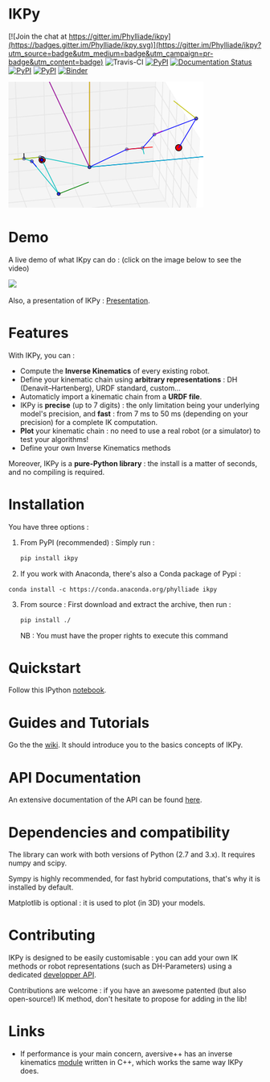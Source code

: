 # IKPy #

[![Join the chat at https://gitter.im/Phylliade/ikpy](https://badges.gitter.im/Phylliade/ikpy.svg)](https://gitter.im/Phylliade/ikpy?utm_source=badge&utm_medium=badge&utm_campaign=pr-badge&utm_content=badge)
![Travis-CI](https://travis-ci.org/Phylliade/ikpy.svg?branch=master)
[![PyPI](https://img.shields.io/pypi/v/ikpy.svg)](https://pypi.python.org/pypi/ikpy/)
[![Documentation Status](https://readthedocs.org/projects/ikpy/badge/?version=latest)](http://ikpy.readthedocs.org/en/latest/?badge=latest)
[![PyPI](https://img.shields.io/pypi/pyversions/ikpy/.svg)](https://pypi.python.org/pypi/ikpy/)
[![PyPI](https://img.shields.io/pypi/dm/ikpy.svg)](https://pypi.python.org/pypi/ikpy/)
[![Binder](http://mybinder.org/badge.svg)](http://mybinder.org/repo/Phylliade/ikpy)

![demo](two_arms.png)

# Demo
A live demo of what IKpy can do : (click on the image below to see the video)

[![](http://img.youtube.com/vi/H0ysr5qSbis/0.jpg)](https://www.youtube.com/watch?v=H0ysr5qSbis)

Also, a presentation of IKPy : [Presentation](https://github.com/Phylliade/ikpy/blob/master/tutorials/ikpy/IKPy%20speech.pdf).

# Features
With IKPy, you can :

* Compute the **Inverse Kinematics** of every existing robot.
* Define your kinematic chain using **arbitrary representations** : DH (Denavit–Hartenberg), URDF standard, custom...
* Automaticly import a kinematic chain from a **URDF file**.
* IKPy is **precise** (up to 7 digits) : the only limitation being your underlying model's precision, and **fast** : from 7 ms to 50 ms (depending on your precision) for a complete IK computation.
* **Plot** your kinematic chain : no need to use a real robot (or a simulator) to test your algorithms!
* Define your own Inverse Kinematics methods

Moreover, IKPy is a **pure-Python library** : the install is a matter of seconds, and no compiling is required.

# Installation
You have three options :


1. From PyPI (recommended) : Simply run :

   ```bash
   pip install ikpy
   ```

2. If you work with Anaconda, there's also a Conda package of Pypi :
  ```
  conda install -c https://conda.anaconda.org/phylliade ikpy
  ```

3. From source : First download and extract the archive, then run :

   ```bash
   pip install ./
   ```    
   NB : You must have the proper rights to execute this command

# Quickstart
Follow this IPython [notebook](https://github.com/Phylliade/ikpy/blob/master/tutorials/ikpy/Quickstart.ipynb).


# Guides and Tutorials
Go the the [wiki](https://github.com/Phylliade/ikpy/wiki). It should introduce you to the basics concepts of IKPy.

# API Documentation
An extensive documentation of the API can be found [here](http://ikpy.readthedocs.org).


# Dependencies and compatibility
The library can work with both versions of Python (2.7 and 3.x).
It requires numpy and scipy.

Sympy is highly recommended, for fast hybrid computations, that's why it is installed by default.

Matplotlib is optional : it is used to plot (in 3D) your models.


# Contributing
IKPy is designed to be easily customisable : you can add your own IK methods or robot representations (such as DH-Parameters) using a dedicated [developper API](https://github.com/Phylliade/ikpy/wiki/Contributing).

Contributions are welcome : if you have an awesome patented (but also open-source!) IK method, don't hesitate to propose for adding in the lib!

# Links
* If performance is your main concern, aversive++ has an inverse kinematics [module](https://github.com/AversivePlusPlus/ik) written in C++, which works the same way IKPy does.
